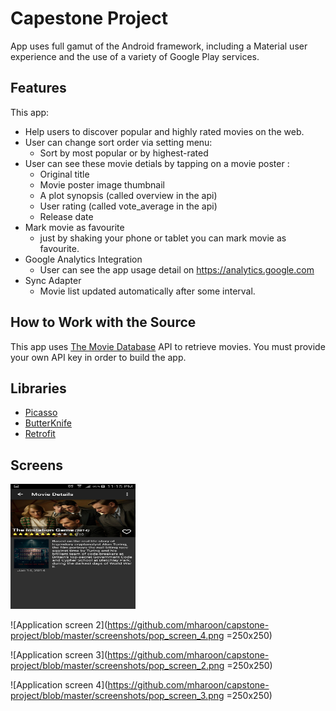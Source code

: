 # Capestone Project

App uses full gamut of the Android framework, including a Material user experience and the use of a variety of Google Play services.

## Features

This app:

* Help users to discover popular and highly rated movies on the web.
* User can change sort order via setting menu:
    - Sort by most popular or by highest-rated
* User can see these movie detials by tapping on a movie poster :
    - Original title
    - Movie poster image thumbnail
    - A plot synopsis (called overview in the api)
    - User rating (called vote_average in the api)
    - Release date
* Mark movie as favourite
    - just by shaking your phone or tablet you can mark movie as favourite.
* Google Analytics Integration
    - User can see the app usage detail on https://analytics.google.com
* Sync Adapter
    - Movie list updated automatically after some interval.


## How to Work with the Source

This app uses [The Movie Database](https://www.themoviedb.org/documentation/api) API to retrieve movies.
You must provide your own API key in order to build the app.

## Libraries

* [Picasso](http://square.github.io/picasso/)
* [ButterKnife](https://github.com/JakeWharton/butterknife)
* [Retrofit](https://github.com/square/retrofit)

## Screens

 <img src="https://github.com/mharoon/capstone-project/blob/master/screenshots/pop_screen_4.png" width="200" height="200">

 ![Application screen 2](https://github.com/mharoon/capstone-project/blob/master/screenshots/pop_screen_4.png =250x250)

 ![Application screen 3](https://github.com/mharoon/capstone-project/blob/master/screenshots/pop_screen_2.png =250x250)

 ![Application screen 4](https://github.com/mharoon/capstone-project/blob/master/screenshots/pop_screen_3.png =250x250)
